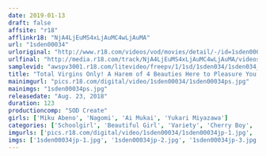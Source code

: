 ```yaml
---
date: 2019-01-13
draft: false
affsite: "r18"
afflinkr18: "NjA4LjEuMS4xLjAuMC4wLjAuMA"
url: "1sden00034"
urloriginal: "http://www.r18.com/videos/vod/movies/detail/-/id=1sden00034"
urlfinal: "http://media.r18.com/track/NjA4LjEuMS4xLjAuMC4wLjAuMA/videos/vod/movies/detail/-/id=1sden00034"
samplevid: "awspv3001.r18.com/litevideo/freepv/1/1sd/1sden034/1sden034_dmb_w.mp4"
title: "Total Virgins Only! A Harem of 4 Beauties Here to Pleasure You in Your Own Home! Enjoy Filling Them with Your Cum!!"
mainimgurl: "pics.r18.com/digital/video/1sden00034/1sden00034ps.jpg"
mainimgs: "1sden00034ps.jpg"
releasedate: "Aug. 23, 2018"
duration: 123
productioncomp: "SOD Create"
girls: ['Miku Abeno', 'Nagomi', 'Ai Mukai', 'Yukari Miyazawa']
categories: ['Schoolgirl', 'Beautiful Girl', 'Variety', 'Cherry Boy', 'Documentary', 'Creampie', 'Hi-Def']
imgurls: ['pics.r18.com/digital/video/1sden00034/1sden00034jp-1.jpg', 'pics.r18.com/digital/video/1sden00034/1sden00034jp-2.jpg', 'pics.r18.com/digital/video/1sden00034/1sden00034jp-3.jpg', 'pics.r18.com/digital/video/1sden00034/1sden00034jp-4.jpg', 'pics.r18.com/digital/video/1sden00034/1sden00034jp-5.jpg', 'pics.r18.com/digital/video/1sden00034/1sden00034jp-6.jpg', 'pics.r18.com/digital/video/1sden00034/1sden00034jp-7.jpg', 'pics.r18.com/digital/video/1sden00034/1sden00034jp-8.jpg', 'pics.r18.com/digital/video/1sden00034/1sden00034jp-9.jpg', 'pics.r18.com/digital/video/1sden00034/1sden00034jp-10.jpg', 'pics.r18.com/digital/video/1sden00034/1sden00034jp-11.jpg', 'pics.r18.com/digital/video/1sden00034/1sden00034jp-12.jpg', 'pics.r18.com/digital/video/1sden00034/1sden00034jp-13.jpg', 'pics.r18.com/digital/video/1sden00034/1sden00034jp-14.jpg', 'pics.r18.com/digital/video/1sden00034/1sden00034jp-15.jpg', 'pics.r18.com/digital/video/1sden00034/1sden00034jp-16.jpg', 'pics.r18.com/digital/video/1sden00034/1sden00034jp-17.jpg', 'pics.r18.com/digital/video/1sden00034/1sden00034jp-18.jpg', 'pics.r18.com/digital/video/1sden00034/1sden00034jp-19.jpg', 'pics.r18.com/digital/video/1sden00034/1sden00034jp-20.jpg']
imgs: ['1sden00034jp-1.jpg', '1sden00034jp-2.jpg', '1sden00034jp-3.jpg', '1sden00034jp-4.jpg', '1sden00034jp-5.jpg', '1sden00034jp-6.jpg', '1sden00034jp-7.jpg', '1sden00034jp-8.jpg', '1sden00034jp-9.jpg', '1sden00034jp-10.jpg', '1sden00034jp-11.jpg', '1sden00034jp-12.jpg', '1sden00034jp-13.jpg', '1sden00034jp-14.jpg', '1sden00034jp-15.jpg', '1sden00034jp-16.jpg', '1sden00034jp-17.jpg', '1sden00034jp-18.jpg', '1sden00034jp-19.jpg', '1sden00034jp-20.jpg']
---
```

